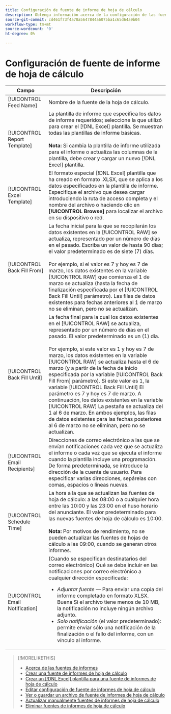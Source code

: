 ```yaml
---
title: Configuración de fuente de informe de hoja de cálculo
description: Obtenga información acerca de la configuración de las fuentes de hoja de cálculo.
source-git-commit: cd461f73f4a70a5647844a6075ba1c65d64a9b04
workflow-type: tm+mt
source-wordcount: '0'
ht-degree: 0%

---
```


# Configuración de fuente de informe de hoja de cálculo

| Campo | Descripción |
|---|---|
| [!UICONTROL Feed Name] | Nombre de la fuente de la hoja de cálculo. |
| [!UICONTROL Report Template] | La plantilla de informe que especifica los datos de informe requeridos; seleccione la que utilizó para crear el [!DNL Excel] plantilla. Se muestran todas las plantillas de informe básicas.<br><br><b>Nota:</b> Si cambia la plantilla de informe utilizada para el informe o actualiza las columnas de la plantilla, debe crear y cargar un nuevo [!DNL Excel] plantilla. |
| [!UICONTROL Excel Template] | El formato especial [!DNL Excel] plantilla que ha creado en formato .XLSX, que se aplica a los datos especificados en la plantilla de informe. Especifique el archivo que desea cargar introduciendo la ruta de acceso completa y el nombre del archivo o haciendo clic en <b>[!UICONTROL Browse]</b> para localizar el archivo en su dispositivo o red. |
| [!UICONTROL Back Fill From] | La fecha inicial para la que se recopilarán los datos existentes en la [!UICONTROL RAW] se actualiza, representado por un número de días en el pasado. Escriba un valor de hasta 90 días; el valor predeterminado es de siete (7) días.<br><br>Por ejemplo, si el valor es 7 y hoy es 7 de marzo, los datos existentes en la variable [!UICONTROL RAW] que comienza el 1 de marzo se actualiza (hasta la fecha de finalización especificada por el [!UICONTROL Back Fill Until] parámetro). Las filas de datos existentes para fechas anteriores al 1 de marzo no se eliminan, pero no se actualizan. |
| [!UICONTROL Back Fill Until] | La fecha final para la cual los datos existentes en el [!UICONTROL RAW] se actualiza, representado por un número de días en el pasado. El valor predeterminado es un (1) día.<br><br>Por ejemplo, si este valor es 1 y hoy es 7 de marzo, los datos existentes en la variable [!UICONTROL RAW] se actualiza hasta el 6 de marzo (y a partir de la fecha de inicio especificada por la variable [!UICONTROL Back Fill From] parámetro). Si este valor es 1, la variable [!UICONTROL Back Fill Until] El parámetro es 7 y hoy es 7 de marzo. A continuación, los datos existentes en la variable [!UICONTROL RAW] La pestaña se actualiza del 1 al 6 de marzo. En ambos ejemplos, las filas de datos existentes para las fechas posteriores al 6 de marzo no se eliminan, pero no se actualizan. |
| [!UICONTROL Email Recipients] | Direcciones de correo electrónico a las que se envían notificaciones cada vez que se actualiza el informe o cada vez que se ejecuta el informe cuando la plantilla incluye una programación. De forma predeterminada, se introduce la dirección de la cuenta de usuario. Para especificar varias direcciones, sepárelas con comas, espacios o líneas nuevas. |
| [!UICONTROL Schedule Time] | La hora a la que se actualizan las fuentes de hoja de cálculo: a las 08:00 o a cualquier hora entre las 10:00 y las 23:00 en el huso horario del anunciante. El valor predeterminado para las nuevas fuentes de hoja de cálculo es 10:00.<br><br><b>Nota:</b> Por motivos de rendimiento, no se pueden actualizar las fuentes de hojas de cálculo a las 09:00, cuando se generan otros informes. |
| [!UICONTROL Email Notification] | (Cuando se especifican destinatarios del correo electrónico) Qué se debe incluir en las notificaciones por correo electrónico a cualquier dirección especificada:<ul><li><i>Adjuntar fuente</i> — Para enviar una copia del informe completado en formato XLSX. Buena Si el archivo tiene menos de 10 MB, la notificación no incluye ningún archivo adjunto.</li><li><i>Solo notificación</i> (el valor predeterminado): permite enviar sólo una notificación de la finalización o el fallo del informe, con un vínculo al informe.</li></ul> |

>[!MORELIKETHIS]
>
>* [Acerca de las fuentes de informes](spreadsheet-feed-about.md)
>* [Crear una fuente de informes de hoja de cálculo](spreadsheet-feed-create.md)
>* [Crear un [!DNL Excel] plantilla para una fuente de informes de hoja de cálculo](spreadsheet-feed-create-excel-template.md)
>* [Editar configuración de fuente de informes de hoja de cálculo](spreadsheet-feed-edit.md)
>* [Ver o guardar un archivo de fuente de informes de hoja de cálculo](spreadsheet-feed-view-or-save.md)
>* [Actualizar manualmente fuentes de informes de hoja de cálculo](spreadsheet-feed-refresh.md)
>* [Eliminar fuentes de informes de hoja de cálculo](spreadsheet-feed-delete.md)

